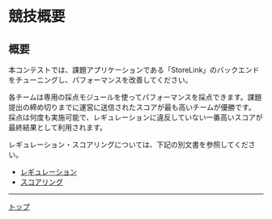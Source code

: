 # 競技概要

## 概要
本コンテストでは、課題アプリケーションである「StoreLink」のバックエンドをチューニングし、パフォーマンスを改善してください。

各チームは専用の採点モジュールを使ってパフォーマンスを採点できます。課題提出の締め切りまでに運営に送信されたスコアが最も高いチームが優勝です。
採点は何度も実施可能で、レギュレーションに違反していない一番高いスコアが最終結果として利用されます。

レギュレーション・スコアリングについては、下記の別文書を参照してください。

- [レギュレーション](./02_Regulation.md)
- [スコアリング](./03_Scoring.md)

---

[トップ](../../README.md)
